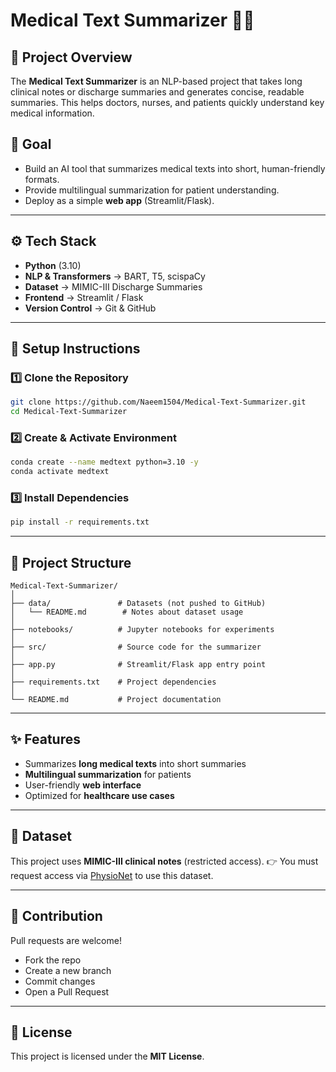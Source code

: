 # Medical Text Summarizer 🏥📝

## 📌 Project Overview

The **Medical Text Summarizer** is an NLP-based project that takes long clinical notes or discharge summaries and generates concise, readable summaries.
This helps doctors, nurses, and patients quickly understand key medical information.

## 🎯 Goal

* Build an AI tool that summarizes medical texts into short, human-friendly formats.
* Provide multilingual summarization for patient understanding.
* Deploy as a simple **web app** (Streamlit/Flask).

---

## ⚙️ Tech Stack

* **Python** (3.10)
* **NLP & Transformers** → BART, T5, scispaCy
* **Dataset** → MIMIC-III Discharge Summaries
* **Frontend** → Streamlit / Flask
* **Version Control** → Git & GitHub

---

## 🚀 Setup Instructions

### 1️⃣ Clone the Repository

```bash
git clone https://github.com/Naeem1504/Medical-Text-Summarizer.git
cd Medical-Text-Summarizer
```

### 2️⃣ Create & Activate Environment

```bash
conda create --name medtext python=3.10 -y
conda activate medtext
```

### 3️⃣ Install Dependencies

```bash
pip install -r requirements.txt
```

---

## 📂 Project Structure

```
Medical-Text-Summarizer/
│
├── data/               # Datasets (not pushed to GitHub)
│   └── README.md        # Notes about dataset usage
│
├── notebooks/          # Jupyter notebooks for experiments
│
├── src/                # Source code for the summarizer
│
├── app.py              # Streamlit/Flask app entry point
│
├── requirements.txt    # Project dependencies
│
└── README.md           # Project documentation
```

---

## ✨ Features

* Summarizes **long medical texts** into short summaries
* **Multilingual summarization** for patients
* User-friendly **web interface**
* Optimized for **healthcare use cases**

---

## 📖 Dataset

This project uses **MIMIC-III clinical notes** (restricted access).
👉 You must request access via [PhysioNet](https://physionet.org/content/mimiciii/1.4/) to use this dataset.

---

## 🤝 Contribution

Pull requests are welcome!

* Fork the repo
* Create a new branch
* Commit changes
* Open a Pull Request

---

## 📜 License

This project is licensed under the **MIT License**.
